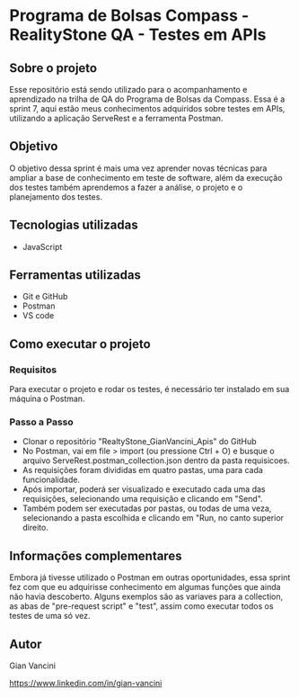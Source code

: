 # Programa de Bolsas Compass - RealityStone QA - Testes em APIs

## Sobre o projeto

Esse repositório está sendo utilizado para o acompanhamento e aprendizado na trilha de QA do Programa de Bolsas da Compass. Essa é a sprint 7, aqui estão meus conhecimentos adquiridos sobre testes em APIs, utilizando a aplicação ServeRest e a ferramenta Postman.

## Objetivo

O objetivo dessa sprint é mais uma vez aprender novas técnicas para ampliar a base de conhecimento em teste de software, além da execução dos testes também aprendemos a fazer a análise, o projeto e o planejamento dos testes.

## Tecnologias utilizadas
- JavaScript

## Ferramentas utilizadas
- Git e GitHub
- Postman
- VS code

## Como executar o projeto

### Requisitos

Para executar o projeto e rodar os testes, é necessário ter instalado em sua máquina o Postman.

### Passo a Passo

- Clonar o repositório "RealtyStone_GianVancini_Apis" do GitHub
- No Postman, vai em file > import (ou pressione Ctrl + O) e busque o arquivo ServeRest.postman_collection.json dentro da pasta requisicoes.
- As requisições foram divididas em quatro pastas, uma para cada funcionalidade.
- Após importar, poderá ser visualizado e executado cada uma das requisições, selecionando uma requisição e clicando em "Send".
- Também podem ser executadas por pastas, ou todas de uma veza, selecionando a pasta escolhida e clicando em "Run, no canto superior direito.

## Informações complementares

Embora já tivesse utilizado o Postman em outras oportunidades, essa sprint fez com que eu adquirisse conhecimento em algumas funções que ainda não havia descoberto. Alguns exemplos são as variaves para a collection, as abas de "pre-request script" e "test", assim como executar todos os testes de uma só vez. 

## Autor

Gian Vancini

https://www.linkedin.com/in/gian-vancini
